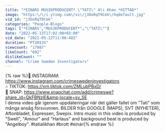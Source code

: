 ```yaml
---
title: "*EINÁRS MUSIKPRODUCENT* \"TATI\" Ali Khan *HITTAD*"
image: "https:\/\/i.ytimg.com\/vi\/j3OxRqT9Cek\/hqdefault.jpg"
vid_id: "j3OxRqT9Cek"
categories: "People-Blogs"
tags: ["*EINÁRS","MUSIKPRODUCENT*","\"TATI\""]
date: "2022-05-13T17:02:00+03:00"
vid_date: "2022-05-12T11:00:48Z"
duration: "PT2M13S"
viewcount: "17987"
likeCount: "692"
dislikeCount: ""
channel: "Crime Sweden Investigators"
---
```

{% raw %}📸 INSTAGRAM: <a rel="nofollow" target="blank" href="https://www.instagram.com/crimeswedeninvestigators">https://www.instagram.com/crimeswedeninvestigators</a><br />🎶 TIKTOK: <a rel="nofollow" target="blank" href="https://vm.tiktok.com/ZMLubPBxD/">https://vm.tiktok.com/ZMLubPBxD/</a><br />👻 SNAP: <a rel="nofollow" target="blank" href="https://www.snapchat.com/add/crimeswe?share_id=QkFBNzlE&amp;locale=sv_SE">https://www.snapchat.com/add/crimeswe?share_id=QkFBNzlE&amp;locale=sv_SE</a><br />I denna video går igenom uppdateringar när det gäller fallet om &quot;Tati&quot; som många ansåg försvunnen. BILDER från GOOGLE (MAPS), SVT (NYHETER), Aftonbladet, Expressen,  Swepix. Intro music in this video is produced by &quot;Swell&quot;, &quot;Amour&quot; and &quot;Harlaus&quot; and background beat is produced by &quot;Angelboy&quot;. #tatialikhan #brott #einár{% endraw %}
